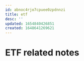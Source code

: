 ```yaml
---
id: abnoc4rjo7cpuee0zpdnnzi
title: etf
desc: ''
updated: 1654840426851
created: 1648641269621
---
```

# ETF related notes
